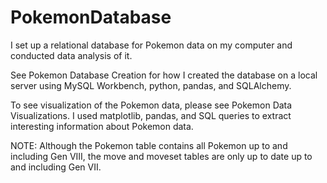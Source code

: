 # PokemonDatabase
I set up a relational database for Pokemon data on my computer and conducted data analysis of it.

See Pokemon Database Creation for how I created the database on a local server using MySQL Workbench, python, pandas, and SQLAlchemy.

To see visualization of the Pokemon data, please see Pokemon Data Visualizations. I used matplotlib, pandas, and SQL queries to extract interesting information about Pokemon data.

NOTE: Although the Pokemon table contains all Pokemon up to and including Gen VIII, the move and moveset tables are only up to date up to and including Gen VII.
